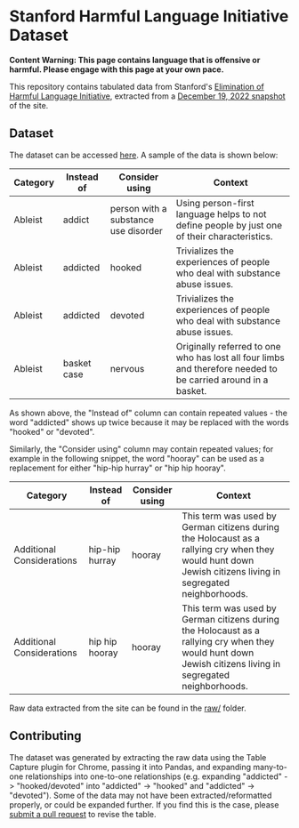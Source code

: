 # Stanford Harmful Language Initiative Dataset

**Content Warning: This page contains language that is offensive or harmful. Please engage with this page at your own pace.**

This repository contains tabulated data from Stanford's [Elimination of Harmful Language Initiative](https://itcommunity.stanford.edu/news/introducing-elimination-harmful-language-initiative-website), extracted from a [December 19, 2022 snapshot](http://web.archive.org/web/20221219160303/https://itcommunity.stanford.edu/ehli) of the site.

## Dataset

The dataset can be accessed [here](Stanford_harmful_language_dataset.csv). A sample of the data is shown below:

| Category | Instead of  | Consider using                       | Context                                                                                                       |
|----------|-------------|--------------------------------------|---------------------------------------------------------------------------------------------------------------|
| Ableist  | addict      | person with a substance use disorder | Using person-first language helps to not define people by just one of their characteristics.                  |
| Ableist  | addicted    | hooked                               | Trivializes the experiences of people who deal with substance abuse issues.                                   |
| Ableist  | addicted    | devoted                              | Trivializes the experiences of people who deal with substance abuse issues.                                   |
| Ableist  | basket case | nervous                              | Originally referred to one who has lost all four limbs and therefore needed to be carried around in a basket. |

As shown above, the "Instead of" column can contain repeated values - the word "addicted" shows up twice because it may be replaced with the words "hooked" or "devoted".

Similarly, the "Consider using" column may contain repeated values; for example in the following snippet, the word "hooray" can be used as a replacement for either "hip-hip hurray" or "hip hip hooray".

| Category                  | Instead of     | Consider using | Context                                                                                                                                                    |
|---------------------------|----------------|----------------|------------------------------------------------------------------------------------------------------------------------------------------------------------|
| Additional Considerations | hip-hip hurray | hooray         | This term was used by German citizens during the Holocaust as a rallying cry when they would hunt down Jewish citizens living in segregated neighborhoods. |
| Additional Considerations | hip hip hooray | hooray         | This term was used by German citizens during the Holocaust as a rallying cry when they would hunt down Jewish citizens living in segregated neighborhoods. |

Raw data extracted from the site can be found in the [raw/](raw/raw.csv) folder.

## Contributing

The dataset was generated by extracting the raw data using the Table Capture plugin for Chrome, passing it into Pandas, and expanding many-to-one relationships into one-to-one relationships (e.g. expanding "addicted" -> "hooked/devoted" into "addicted" -> "hooked" and "addicted" -> "devoted"). Some of the data may not have been extracted/reformatted properly, or could be expanded further. If you find this is the case, please [submit a pull request](https://github.com/naveenarun/StanfordHarmfulLanguage/pulls) to revise the table.
